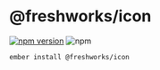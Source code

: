 @freshworks/icon
==============================================================================
[![npm version](https://badge.fury.io/js/%40freshworks%2Ficon.svg)](https://www.npmjs.com/package/@freshworks/icon)
![npm](https://img.shields.io/npm/dm/@freshworks/icon)

```
ember install @freshworks/icon
```
